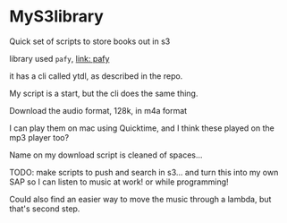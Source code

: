 # MyS3library
Quick set of scripts to store books out in s3

library used `pafy`, [link: pafy](https://pypi.org/project/pafy/)

it has a cli called ytdl, as described in the repo.

My script is a start, but the cli does the same thing.

Download the audio format, 128k, in m4a format

I can play them on mac using Quicktime, and I think these played on the mp3 player too?

Name on my download script is cleaned of spaces...

TODO: make scripts to push and search in s3... and turn this into my own SAP so I can listen to music at work! or
while programming!

Could also find an easier way to move the music through a lambda, but that's second step.
